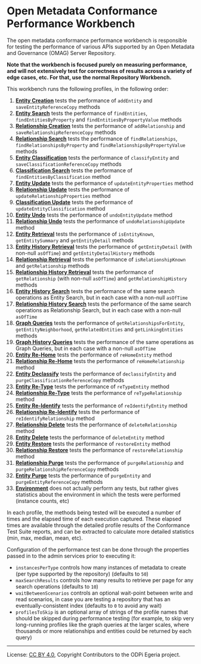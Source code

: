 <!-- SPDX-License-Identifier: CC-BY-4.0 -->
<!-- Copyright Contributors to the ODPi Egeria project. -->

# Open Metadata Conformance Performance Workbench

The open metadata conformance performance workbench is responsible for testing
the performance of various APIs supported by an Open Metadata and Governance (OMAG) Server Repository.

**Note that the workbench is focused purely on measuring performance, and will not extensively test for correctness of
results across a variety of edge cases, etc. For that, use the normal Repository Workbench.**

This workbench runs the following profiles, in the following order:

1. **[Entity Creation](profiles/entity-creation)** tests the performance of `addEntity` and `saveEntityReferenceCopy` methods
1. **[Entity Search](profiles/entity-search)** tests the performance of `findEntities`, `findEntitiesByProperty` and `findEntitiesByPropertyValue` methods
1. **[Relationship Creation](profiles/relationship-creation)** tests the performance of `addRelationship` and `saveRelationshipReferenceCopy` methods
1. **[Relationship Search](profiles/relationship-search)** tests the performance of `findRelationships`, `findRelationshipsByProperty` and `findRelationshipsByPropertyValue` methods
1. **[Entity Classification](profiles/entity-classification)** tests the performance of `classifyEntity` and `saveClassificationReferenceCopy` methods
1. **[Classification Search](profiles/classification-search)** tests the performance of `findEntitiesByClassification` method
1. **[Entity Update](profiles/entity-update)** tests the performance of `updateEntityProperties` method
1. **[Relationship Update](profiles/relationship-update)** tests the performance of `updateRelationshipProperties` method
1. **[Classification Update](profiles/classification-update)** tests the performance of `updateEntityClassification` method
1. **[Entity Undo](profiles/entity-undo)** tests the performance of `undoEntityUpdate` method
1. **[Relationship Undo](profiles/relationship-undo)** tests the performance of `undoRelationshipUpdate` method
1. **[Entity Retrieval](profiles/entity-retrieval)** tests the performance of `isEntityKnown`, `getEntitySummary` and `getEntityDetail` methods
1. **[Entity History Retrieval](profiles/entity-history-retrieval)** tests the performance of `getEntityDetail` (with non-null `asOfTime`) and `getEntityDetailHistory` methods
1. **[Relationship Retrieval](profiles/relationship-retrieval)** tests the performance of `isRelationshipKnown` and `getRelationship` methods
1. **[Relationship History Retrieval](profiles/relationship-history-retrieval)** tests the performance of `getRelationship` (with non-null `asOfTime`) and `getRelationshipHistory` methods
1. **[Entity History Search](profiles/entity-history-search)** tests the performance of the same search operations as Entity Search, but in each case with a non-null `asOfTime`
1. **[Relationship History Search](profiles/relationship-history-search)** tests the performance of the same search operations as Relationship Search, but in each case with a non-null `asOfTime`
1. **[Graph Queries](profiles/graph-queries)** tests the performance of `getRelationshipsForEntity`, `getEntityNeighborhood`, `getRelatedEntities` and `getLinkingEntities` methods
1. **[Graph History Queries](profiles/graph-history-queries)** tests the performance of the same operations as Graph Queries, but in each case with a non-null `asOfTime`
1. **[Entity Re-Home](profiles/entity-re-home)** tests the performance of `reHomeEntity` method
1. **[Relationship Re-Home](profiles/relationship-re-home)** tests the performance of `reHomeRelationship` method
1. **[Entity Declassify](profiles/entity-declassify)** tests the performance of `declassifyEntity` and `purgeClassificationReferenceCopy` methods
1. **[Entity Re-Type](profiles/entity-retype)** tests the performance of `reTypeEntity` method
1. **[Relationship Re-Type](profiles/relationship-retype)** tests the performance of `reTypeRelationship` method
1. **[Entity Re-Identify](profiles/entity-re-identify)** tests the performance of `reIdentifyEntity` method
1. **[Relationship Re-Identify](profiles/relationship-re-identify)** tests the performance of `reIdentifyRelationship` method
1. **[Relationship Delete](profiles/relationship-delete)** tests the performance of `deleteRelationship` method
1. **[Entity Delete](profiles/entity-delete)** tests the performance of `deleteEntity` method
1. **[Entity Restore](profiles/entity-restore)** tests the performance of `restoreEntity` method
1. **[Relationship Restore](profiles/relationship-restore)** tests the performance of `restoreRelationship` method
1. **[Relationship Purge](profiles/relationship-purge)** tests the performance of `purgeRelationship` and `purgeRelationshipReferenceCopy` methods
1. **[Entity Purge](profiles/entity-purge)** tests the performance of `purgeEntity` and `purgeEntityReferenceCopy` methods
1. **[Environment](profiles/environment)** does not actually perform any tests, but rather gives statistics about the environment in which the tests were performed (instance counts, etc)

In each profile, the methods being tested will be executed a number of times and the elapsed time of each execution captured.
These elapsed times are available through the detailed profile results of the Conformance Test Suite reports, and can be
extracted to calculate more detailed statistics (min, max, median, mean, etc).

Configuration of the performance test can be done through the properties passed in to the admin services prior to executing
it:

- `instancesPerType` controls how many instances of metadata to create (per type supported by the repository) (defaults to `50`)
- `maxSearchResults` controls how many results to retrieve per page for any search operations (defaults to `10`)
- `waitBetweenScenarios` controls an optional wait-point between write and read scenarios, in case you are testing a
  repository that has an eventually-consistent index (defaults to `0` to avoid any wait)
- `profilesToSkip` is an optional array of strings of the profile names that should be skipped during performance
  testing (for example, to skip very long-running profiles like the graph queries at the larger scales, where thousands
  or more relationships and entities could be returned by each query)

----
License: [CC BY 4.0](https://creativecommons.org/licenses/by/4.0/),
Copyright Contributors to the ODPi Egeria project.


  